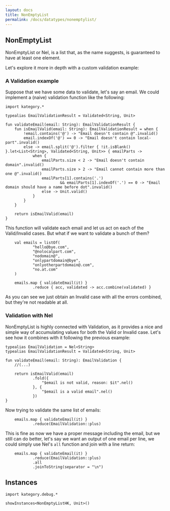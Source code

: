 ```yaml
---
layout: docs
title: NonEmptyList
permalink: /docs/datatypes/nonemptylist/
---
```


## NonEmptyList

NonEmptyList or Nel, is a list that, as the name suggests, is guaranteed to have at least one element.

Let's explore it more in depth with a custom validation example:

### A Validation example

Suppose that we have some data to validate, let's say an email. We could implement a (naive) validation function like the following:

```kotlin:ank:silent
import kategory.*

typealias EmailValidationResult = Validated<String, Unit>

fun validateEmail(email: String): EmailValidationResult {
    fun isEmailValid(email: String): EmailValidationResult = when {
        !email.contains('@') -> "Email doesn't contain @".invalid()
        email.indexOf('@') == 0 -> "Email doesn't contain local-part".invalid()
        else -> email.split('@').filter { !it.isBlank() }.let<List<String>, Validated<String, Unit>> { emailParts ->
            when {
                emailParts.size < 2 -> "Email doesn't contain domain".invalid()
                emailParts.size > 2 -> "Email cannot contain more than one @".invalid()
                emailParts[1].contains('.')
                        && emailParts[1].indexOf('.') == 0 -> "Email domain should have a name before dot".invalid()
                else -> Unit.valid()
            }
        }
    }

    return isEmailValid(email)
}
```

This function will validate each email and let us act on each of the Valid/Invalid cases. But what if we want to validate a bunch of them?

```kotlin:ank
    val emails = listOf(
            "hello@bye.com",
            "@nolocalpart.com",
            "nodomain@",
            "onlypartdomain@bye",
            "onlyotherpartdomain@.com",
            "no.at.com"
    )
            
    emails.map { validateEmail(it) }
            .reduce { acc, validated -> acc.combine(validated) }
```

As you can see we just obtain an Invalid case with all the errors combined, but they're not readable at all.

### Validation with Nel

NonEmptyList is highly connected with Validation, as it provides a nice and simple way of accumulating values for both the Valid or Invalid case. Let's see how it combines with it following the previous example:

```kotlin:ank:silent
typealias EmailValidation = Nel<String>
typealias EmailValidationResult = Validated<String, Unit>

fun validateEmail(email: String): EmailValidation {
    //(...)

    return isEmailValid(email)
            .fold({
                "$email is not valid, reason: $it".nel()
            }, {
                "$email is a valid email".nel()
            })
}
```

Now trying to validate the same list of emails:

```kotlin:ank
    emails.map { validateEmail(it) }
            .reduce(EmailValidation::plus)
```

This is fine as now we have a proper message including the email, but we still can do better, let's say we want an output of one email per line, we could simply use Nel's `all` function and join with a line return:

```kotlin:ank
    emails.map { validateEmail(it) }
            .reduce(EmailValidation::plus)
            .all
            .joinToString(separator = "\n")
```

## Instances

```kotlin:ank
import kategory.debug.*

showInstances<NonEmptyListHK, Unit>()
```